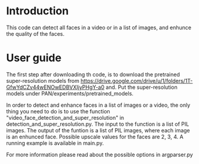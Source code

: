 # Introduction
This code can detect all faces in a video or in a list of images, and enhunce the quality of the faces.

# User guide
The first step after downloading th code, is to download the pretrained super-resolution models from https://drive.google.com/drive/u/1/folders/1T-GfwYdCZv44wENOwEDBVXIjyPHgY-a0 and.
Put the super-resolution models under PAN/experiments/pretrained_models.

In order to detect and enhance faces in a list of images or a video, the only thing you need to do is to use the function "video_face_detection_and_super_resolution" in detection_and_super_resolution.py.
The input to the function is a list of PIL images. The output of the funtion is a list of PIL images, where each image is an enhunced face.
Possible upscale values for the faces are 2, 3, 4.
A running example is available in main.py.

For more information please read about the possible options in argparser.py
